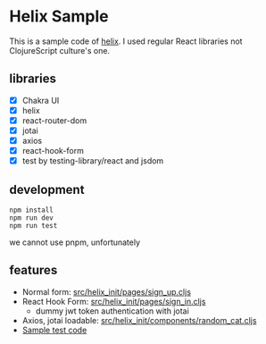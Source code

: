 # Helix Sample

This is a sample code of [helix](https://github.com/lilactown/helix).
I used regular React libraries not ClojureScript culture's one.

## libraries

- [x] Chakra UI
- [x] helix
- [x] react-router-dom
- [x] jotai
- [x] axios
- [x] react-hook-form
- [x] test by testing-library/react and jsdom

## development

```
npm install
npm run dev
npm run test
```

we cannot use pnpm, unfortunately

## features

- Normal form: [src/helix_init/pages/sign_up.cljs](https://github.com/neumann-tokyo/helix-init/blob/main/src/helix_init/pages/sign_up.cljs)
- React Hook Form: [src/helix_init/pages/sign_in.cljs](https://github.com/neumann-tokyo/helix-init/blob/main/src/helix_init/pages/sign_in.cljs)
  - dummy jwt token authentication with jotai
- Axios, jotai loadable: [src/helix_init/components/random_cat.cljs](https://github.com/neumann-tokyo/helix-init/blob/main/src/helix_init/components/random_cat.cljs)
- [Sample test code](https://github.com/neumann-tokyo/helix-init/blob/main/test/helix_init/components/sample_test.cljs)

